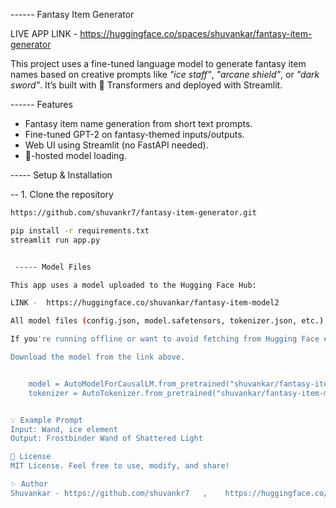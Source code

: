 ------ Fantasy Item Generator

LIVE APP LINK - https://huggingface.co/spaces/shuvankar/fantasy-item-generator


This project uses a fine-tuned language model to generate fantasy item names based on creative prompts like *"ice staff"*, *"arcane shield"*, or *"dark sword"*. It’s built with 🤗 Transformers and deployed with Streamlit.


------ Features

- Fantasy item name generation from short text prompts.
- Fine-tuned GPT-2 on fantasy-themed inputs/outputs.
- Web UI using Streamlit (no FastAPI needed).
- 🤗-hosted model loading.


----- Setup & Installation

-- 1. Clone the repository

```bash
https://github.com/shuvankr7/fantasy-item-generator.git

pip install -r requirements.txt
streamlit run app.py


 ----- Model Files

This app uses a model uploaded to the Hugging Face Hub:

LINK -  https://huggingface.co/shuvankar/fantasy-item-model2

All model files (config.json, model.safetensors, tokenizer.json, etc.) are hosted there.

If you're running offline or want to avoid fetching from Hugging Face every time:

Download the model from the link above.


    model = AutoModelForCausalLM.from_pretrained("shuvankar/fantasy-item-model2")
    tokenizer = AutoTokenizer.from_pretrained("shuvankar/fantasy-item-model2")


💡 Example Prompt
Input: Wand, ice element
Output: Frostbinder Wand of Shattered Light

📜 License
MIT License. Feel free to use, modify, and share!

✨ Author
Shuvankar - https://github.com/shuvankr7   ,    https://huggingface.co/shuvankar

